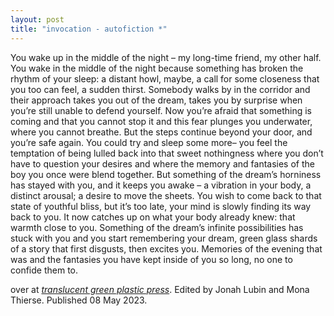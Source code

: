 ```yaml
---
layout: post
title: "invocation - autofiction *"
---
```


You wake up in the middle of the night – my long-time friend, my other half. You wake in the middle of the night because something has broken the rhythm of your sleep: a distant howl, maybe, a call for some closeness that you too can feel, a sudden thirst. Somebody walks by in the corridor and their approach takes you out of the dream, takes you by surprise when you’re still unable to defend yourself. Now you’re afraid that something is coming and that you cannot stop it and this fear plunges you underwater, where you cannot breathe. But the steps continue beyond your door, and you’re safe again. You could try and sleep some more– you feel the temptation of being lulled back into that sweet nothingness where you don’t have to question your desires and where the memory and fantasies of the boy you once were blend together. But something of the dream’s horniness has stayed with you, and it keeps you awake – a vibration in your body, a distinct arousal; a desire to move the sheets. You wish to come back to that state of youthful bliss, but it’s too late, your mind is slowly finding its way back to you. It now catches up on what your body already knew: that warmth close to you. Something of the dream’s infinite possibilities has stuck with you and you start remembering your dream, green glass shards of a story that first disgusts, then excites you. Memories of the evening that was and the fantasies you have kept inside of you so long, no one to confide them to.

over at [_translucent green plastic press_](https://translucentgreenplasticpress.com/invocation-autofiction-1/). Edited by Jonah Lubin and Mona Thierse. Published 08 May 2023.
